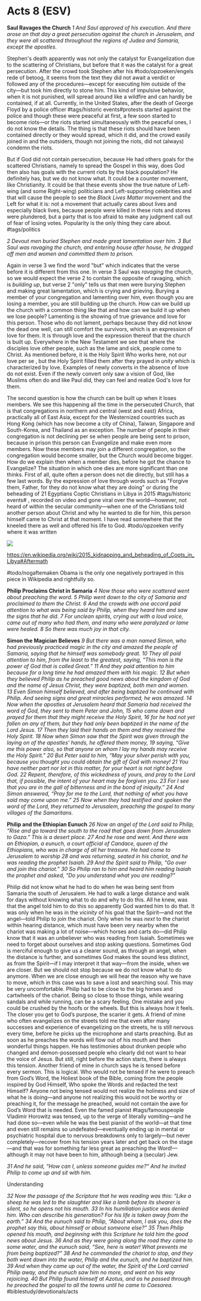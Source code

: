 # Acts 8 (ESV) 
**Saul Ravages the Church**
*1 And Saul approved of his execution.*
*And there arose on that day a great persecution against the church in Jerusalem, and they were all scattered throughout the regions of Judea and Samaria, except the apostles.*

Stephen's death apparently was not only the catalyst for Evangelization due to the scattering of Christians, but before that it was the catalyst for a great persecution. After the crowd took Stephen after his #todo/opzoeken/engels rede of betoog, it seems from the text they did not await a verdict or followed any of the procedures—except for executing him outside of the city—but took him directly to stone him. This kind of impulsive behavior, when it is not punished, will spread around like a wildfire and can hardly be contained, if at all. 
Currently, in the United States, after the death of George Floyd by a police officer #tags/historic events#protests started against the police and though these were peaceful at first, a few soon started to become riots—or the riots started simultaneously with the peaceful ones, I do not know the details. The thing is that these riots should have been contained directly or they would spread, which it did, and the crowd easily joined in and the outsiders, though not joining the riots, did not (always) condemn the riots. 

But if God did not contain persecution, because He had others goals for the scattered Christians, namely to spread the Gospel in this way, does God then also has goals with the current riots by the black population? He definitely has, but we do not know what. It could be a counter movement, like Christianity. It could be that these events show the true nature of Left-wing (and some Right-wing) politicians and Left-supporting celebrities and that will cause the people to see the *Black Lives Matter* movement and the Left for what it is: not a movement that actually cares about lives and especially black lives, because people were killed in these riots and stores were plundered, but a party that is too afraid to make any judgment call out of fear of losing votes. Popularity is the only thing they care about. #tags/politics

*2 Devout men buried Stephen and made great lamentation over him. 3 But Saul was ravaging the church, and entering house after house, he dragged off men and women and committed them to prison.*

Again in verse 3 we find the word "but" which indicates that the verse before it is different from this one. In verse 3 Saul was *ravaging* the church, so we would expect the verse 2 to contain the opposite of ravaging, which is *building up*, but verse 2 "only" tells us that men were burying Stephen and making great lamentation, which is crying and grieving. 
Burying a member of your congregation and lamenting over him, even though you are losing a member, you are still building up the church. How can we build up the church with a common thing like that and how can we build it up when we lose people? 
Lamenting is the showing of true grievance and love for this person. Those who do not lament, perhaps because they did not know the dead one well, can still comfort the survivors, which is an expression of love for them. It is through love and the expression thereof that the church is built up. Everywhere in the New Testament we see that where the disciples love other people, such as the lame and sick, people come to Christ. As mentioned before, it is the Holy Spirit Who works here, not our love per se , but the Holy Spirit filled them after they prayed in *unity* which is characterized by love. Examples of newly converts in the absence of love do not exist. Even if the newly convert only saw a vision of God, like Muslims often do and like Paul did, they can feel and realize God's love for them. 

The second question is how the church can be built up when it loses members. We see this happening all the time in the persecuted Church, that is that congregations in northern and central (west and east) Africa, practically all of East Asia, except for the Westernized countries such as Hong Kong (which has now become a city of China), Taiwan, Singapore and South-Korea, and Thailand as an exception. The number of people in their congregation is not declining per se  when people are being sent to prison, because in prison this person can Evangelize and make even more members. Now these members may join a different congregation, so the congregation would become smaller, but the Church would become bigger. 
How do we explain then when a member dies, before he got the chance to Evangelize? The situation in which one dies are more significant than one thinks. First of all, quite often a person does not die directly, but still has a few last words. By the expression of love through words such as "Forgive them, Father, for they do not know what they are doing" or during the beheading of 21 Egyptians Coptic Christians in Libya in 2015 #tags/historic events# , recorded on video and gone viral over the world—however, not heard of within the secular community—when one of the Christians told another person about Christ and why he wanted to die for him, this person himself came to Christ at that moment. I have read somewhere that the kneeled there as well and offered his life to God.  #todo/opzoeken  verify where it was written 

![]((null)/Screen%20Shot%202020-07-11%20at%2008.24.41.png)

https://en.wikipedia.org/wiki/2015_kidnapping_and_beheading_of_Copts_in_Libya#Aftermath

#todo/nogaftemaken Obama is the only one negatively portrayed in this piece in Wikipedia and rightfully so. 

**Philip Proclaims Christ in Samaria**
*4 Now those who were scattered went about preaching the word. 5 Philip went down to the city of Samaria and proclaimed to them the Christ. 6 And the crowds with one accord paid attention to what was being said by Philip, when they heard him and saw the signs that he did. 7 For unclean spirits, crying out with a loud voice, came out of many who had them, and many who were paralyzed or lame were healed. 8 So there was much joy in that city.*

**Simon the Magician Believes**
*9 But there was a man named Simon, who had previously practiced magic in the city and amazed the people of Samaria, saying that he himself was somebody great. 10 They all paid attention to him, from the least to the greatest, saying, “This man is the power of God that is called Great.” 11 And they paid attention to him because for a long time he had amazed them with his magic. 12 But when they believed Philip as he preached good news about the kingdom of God and the name of Jesus Christ, they were baptized, both men and women. 13 Even Simon himself believed, and after being baptized he continued with Philip. And seeing signs and great miracles performed, he was amazed.*
*14 Now when the apostles at Jerusalem heard that Samaria had received the word of God, they sent to them Peter and John, 15 who came down and prayed for them that they might receive the Holy Spirit, 16 for he had not yet fallen on any of them, but they had only been baptized in the name of the Lord Jesus. 17 Then they laid their hands on them and they received the Holy Spirit. 18 Now when Simon saw that the Spirit was given through the laying on of the apostles' hands, he offered them money, 19 saying, “Give me this power also, so that anyone on whom I lay my hands may receive the Holy Spirit.” 20 But Peter said to him, “May your silver perish with you, because you thought you could obtain the gift of God with money! 21 You have neither part nor lot in this matter, for your heart is not right before God. 22 Repent, therefore, of this wickedness of yours, and pray to the Lord that, if possible, the intent of your heart may be forgiven you. 23 For I see that you are in the gall of bitterness and in the bond of iniquity.” 24 And Simon answered, “Pray for me to the Lord, that nothing of what you have said may come upon me.”*
*25 Now when they had testified and spoken the word of the Lord, they returned to Jerusalem, preaching the gospel to many villages of the Samaritans.*

**Philip and the Ethiopian Eunuch**
*26 Now an angel of the Lord said to Philip, “Rise and go toward the south to the road that goes down from Jerusalem to Gaza.” This is a desert place. 27 And he rose and went. And there was an Ethiopian, a eunuch, a court official of Candace, queen of the Ethiopians, who was in charge of all her treasure. He had come to Jerusalem to worship 28 and was returning, seated in his chariot, and he was reading the prophet Isaiah. 29 And the Spirit said to Philip, “Go over and join this chariot.” 30 So Philip ran to him and heard him reading Isaiah the prophet and asked, “Do you understand what you are reading?”*

Philip did not know what he had to do when he was being sent from Samaria the south of Jerusalem. He had to walk a large distance and walk for days without knowing what to do and why to do this. All he knew, was that the angel told him to do this so apparently God wanted him to do that. 
It was only when he was in the *vicinity* of his goal that the Spirit—and not the angel—told Philip to join the chariot. Only when he was *next* to the chariot within hearing distance, which must have been very nearby when the chariot was making a lot of noise—which horses and carts do—did Philip know that it was an unbeliever who was reading from Isaiah. 
Sometimes we need to forget about ourselves and stop asking questions. Sometimes God is merciful enough to give us a clearer sound, as through an angel, when the distance is further, and sometimes God makes the sound less distinct, as from the Spirit—if I may interpret it that way—from the inside, when we are closer. But we should not stop because we do not know what to do anymore. When we are close enough we will hear the reason why we have to move, which in this case was to save a lost and searching soul. 
This may be very uncomfortable. Philip had to be close to the big horses and cartwheels of the chariot. Being so close to those things, while wearing sandals and while running, can be a scary feeling. One mistake and you could be crushed by the hoofs or the wheels. 
But this is always how it feels. The closer you get to God’s purpose, the scarier it gets. A friend of mine who often evangelizes on the streets told me that even after many successes and experience of evangelizing on the streets, he is still nervous every time, before he picks up the microphone and starts preaching. But as soon as he preaches the words will flow out of his mouth and then wonderful things happen. He has testimonies about drunken people who changed and demon-possessed people who clearly did not want to hear the voice of Jesus. But still, right before the action starts, there is always this tension. 
Another friend of mine in church says he is tensed before every sermon. This is logical. Who would not be tensed if he were to preach from God’s Word, the Holiest book of the Bible, coming from the people inspired by God Himself, Who spoke the Words and redacted the text Himself? Anyone not being tensed would not realize the holiness and size of what he is doing—and anyone not realizing this would not be worthy or preaching it, for the message he preached, would not contain the awe for God’s Word that is needed. Even the famed pianist #tags/famouspeople Vladimir Horowitz was tensed, up to the verge of literally vomiting—and he had done so—even while he was the best pianist of the world—at that time and even still remains so undefeated—eventually ending up in mental or psychiatric hospital due to nervous breakdowns only to largely—but never completely—recover from his tension years later and get back on the stage—and that was for something far less great as preaching the Word!—although it may not have been to him, although being a (secular) Jew. 

*31 And he said, “How can I, unless someone guides me?” And he invited Philip to come up and sit with him.*

Understanding 


*32 Now the passage of the Scripture that he was reading was this:*
*“Like a sheep he was led to the slaughter*
*and like a lamb before its shearer is silent,*
*so he opens not his mouth.*
*33 In his humiliation justice was denied him.*
*Who can describe his generation?*
*For his life is taken away from the earth.”*
*34 And the eunuch said to Philip, “About whom, I ask you, does the prophet say this, about himself or about someone else?” 35 Then Philip opened his mouth, and beginning with this Scripture he told him the good news about Jesus. 36 And as they were going along the road they came to some water, and the eunuch said, “See, here is water! What prevents me from being baptized?” 38 And he commanded the chariot to stop, and they both went down into the water, Philip and the eunuch, and he baptized him. 39 And when they came up out of the water, the Spirit of the Lord carried Philip away, and the eunuch saw him no more, and went on his way rejoicing. 40 But Philip found himself at Azotus, and as he passed through he preached the gospel to all the towns until he came to Caesarea.*
#biblestudy/devotionals/acts